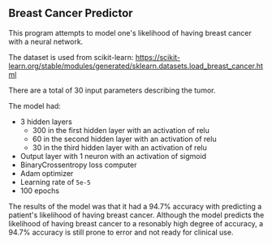 ## Breast Cancer Predictor

This program attempts to model one's likelihood of having breast cancer with a neural network.

The dataset is used from scikit-learn: https://scikit-learn.org/stable/modules/generated/sklearn.datasets.load_breast_cancer.html

There are a total of 30 input parameters describing the tumor.

The model had:

* 3 hidden layers
  * 300 in the first hidden layer with an activation of relu
  * 60 in the second hidden layer with an activation of relu
  * 30 in the third hidden layer with an activation of relu
* Output layer with 1 neuron with an activation of sigmoid
* BinaryCrossentropy loss computer
* Adam optimizer
* Learning rate of `5e-5`
* 100 epochs

The results of the model was that it had a 94.7% accuracy with predicting a patient's likelihood of having breast cancer. Although the model predicts the likelihood of having breast cancer to a resonably high degree of accuracy, a 94.7% accuracy is still prone to error and not ready for clinical use.

